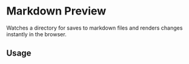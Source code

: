 # Markdown Preview

Watches a directory for saves to markdown files and renders changes instantly
in the browser.

## Usage

